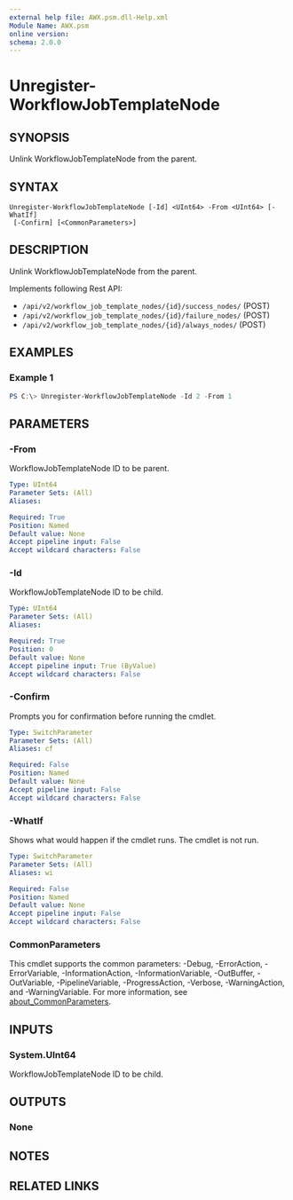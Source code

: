 ```yaml
---
external help file: AWX.psm.dll-Help.xml
Module Name: AWX.psm
online version:
schema: 2.0.0
---
```


# Unregister-WorkflowJobTemplateNode

## SYNOPSIS
Unlink WorkflowJobTemplateNode from the parent.

## SYNTAX

```
Unregister-WorkflowJobTemplateNode [-Id] <UInt64> -From <UInt64> [-WhatIf]
 [-Confirm] [<CommonParameters>]
```

## DESCRIPTION
Unlink WorkflowJobTemplateNode from the parent.

Implements following Rest API:  
- `/api/v2/workflow_job_template_nodes/{id}/success_nodes/` (POST)  
- `/api/v2/workflow_job_template_nodes/{id}/failure_nodes/` (POST)  
- `/api/v2/workflow_job_template_nodes/{id}/always_nodes/` (POST)

## EXAMPLES

### Example 1
```powershell
PS C:\> Unregister-WorkflowJobTemplateNode -Id 2 -From 1
```

## PARAMETERS

### -From
WorkflowJobTemplateNode ID to be parent.

```yaml
Type: UInt64
Parameter Sets: (All)
Aliases:

Required: True
Position: Named
Default value: None
Accept pipeline input: False
Accept wildcard characters: False
```

### -Id
WorkflowJobTemplateNode ID to be child.

```yaml
Type: UInt64
Parameter Sets: (All)
Aliases:

Required: True
Position: 0
Default value: None
Accept pipeline input: True (ByValue)
Accept wildcard characters: False
```

### -Confirm
Prompts you for confirmation before running the cmdlet.

```yaml
Type: SwitchParameter
Parameter Sets: (All)
Aliases: cf

Required: False
Position: Named
Default value: None
Accept pipeline input: False
Accept wildcard characters: False
```

### -WhatIf
Shows what would happen if the cmdlet runs.
The cmdlet is not run.

```yaml
Type: SwitchParameter
Parameter Sets: (All)
Aliases: wi

Required: False
Position: Named
Default value: None
Accept pipeline input: False
Accept wildcard characters: False
```

### CommonParameters
This cmdlet supports the common parameters: -Debug, -ErrorAction, -ErrorVariable, -InformationAction, -InformationVariable, -OutBuffer, -OutVariable, -PipelineVariable, -ProgressAction, -Verbose, -WarningAction, and -WarningVariable. For more information, see [about_CommonParameters](http://go.microsoft.com/fwlink/?LinkID=113216).

## INPUTS

### System.UInt64
WorkflowJobTemplateNode ID to be child.

## OUTPUTS

### None
## NOTES

## RELATED LINKS
